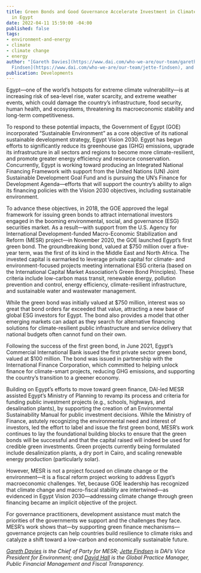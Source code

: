 ```yaml
---
title: Green Bonds and Good Governance Accelerate Investment in Climate-Smart Solutions
  in Egypt
date: 2022-04-11 15:59:00 -04:00
published: false
tags:
- environment-and-energy
- climate
- climate change
- energy
author: "[Gareth Davies](https://www.dai.com/who-we-are/our-team/gareth-davies), [Jette
  Findsen](https://www.dai.com/who-we-are/our-team/jette-findsen), and [David Hall](https://www.dai.com/who-we-are/our-team/david-hall)"
publication: Developments
---
```


Egypt—one of the world’s hotspots for extreme climate vulnerability—is at increasing risk of sea-level rise, water scarcity, and extreme weather events, which could damage the country’s infrastructure, food security, human health, and ecosystems, threatening its macroeconomic stability and long-term competitiveness. 

To respond to these potential impacts, the Government of Egypt (GOE) incorporated “Sustainable Environment” as a core objective of its national sustainable development strategy, Egypt Vision 2030. Egypt has begun efforts to significantly reduce its greenhouse gas (GHG) emissions, upgrade its infrastructure in all sectors and regions to become more climate-resilient, and promote greater energy efficiency and resource conservation. Concurrently, Egypt is working toward producing an Integrated National Financing Framework with support from the United Nations (UN) Joint Sustainable Development Goal Fund and is pursuing the UN’s Finance for Development Agenda—efforts that will support the country’s ability to align its financing policies with the Vision 2030 objectives, including sustainable environment.

To advance these objectives, in 2018, the GOE approved the legal framework for issuing green bonds to attract international investors engaged in the booming environmental, social, and governance (ESG) securities market. As a result—with support from the U.S. Agency for International Development-funded Macro-Economic Stabilization and Reform (MESR) project—in November 2020, the GOE launched Egypt’s first green bond. The groundbreaking bond, valued at $750 million over a five-year term, was the first of its kind in the Middle East and North Africa. The invested capital is earmarked to leverage private capital for climate- and environment-focused projects meeting international ESG criteria (based on the International Capital Market Association’s Green Bond Principles). These criteria include low-carbon mass transit, renewable energy, pollution prevention and control, energy efficiency, climate-resilient infrastructure, and sustainable water and wastewater management.

While the green bond was initially valued at $750 million, interest was so great that bond orders far exceeded that value, attracting a new base of global ESG investors for Egypt. The bond also provides a model that other emerging markets can adapt as they search for alternative financing solutions for climate-resilient public infrastructure and service delivery that national budgets often cannot fund on their own. 

Following the success of the first green bond, in June 2021, Egypt’s Commercial International Bank issued the first private sector green bond, valued at $100 million. The bond was issued in partnership with the International Finance Corporation, which committed to helping unlock finance for climate-smart projects, reducing GHG emissions, and supporting the country’s transition to a greener economy.

Building on Egypt’s efforts to move toward green finance, DAI-led MESR assisted Egypt’s Ministry of Planning to revamp its process and criteria for funding public investment projects (e.g., schools, highways, and desalination plants), by supporting the creation of an Environmental Sustainability Manual for public investment decisions. While the Ministry of Finance, astutely recognizing the environmental need and interest of investors, led the effort to label and issue the first green bond, MESR’s work continues to lay the foundational building blocks to ensure that the green bonds will be successful and that the capital raised will indeed be used for credible green investments. Green projects currently being formulated include desalinization plants, a dry port in Cairo, and scaling renewable energy production (particularly solar). 

However, MESR is not a project focused on climate change or the environment—it is a fiscal reform project working to address Egypt’s macroeconomic challenges. Yet, because GOE leadership has recognized that climate change and macro-fiscal stability are intertwined—as evidenced in Egypt Vision 2030—addressing climate change through green financing became an implicit objective of the project.

For governance practitioners, development assistance must match the priorities of the governments we support and the challenges they face. MESR’s work shows that—by supporting green finance mechanisms— governance projects can help countries build resilience to climate risks and catalyze a shift toward a low-carbon and economically sustainable future. 

*[Gareth Davies](https://www.dai.com/who-we-are/our-team/gareth-davies) is the Chief of Party for MESR; [Jette Findsen](https://www.dai.com/who-we-are/our-team/jette-findsen) is DAI’s Vice President for Environment; and [David Hall](https://www.dai.com/who-we-are/our-team/david-hall) is the Global Practice Manager, Public Financial Management and Fiscal Transparency.*